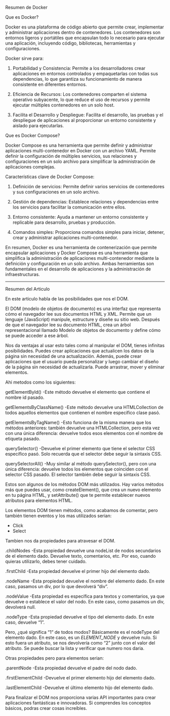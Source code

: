 Resumen de Docker

Que es Docker?

Docker es una plataforma de código abierto que permite crear, implementar y administrar aplicaciones dentro de contenedores. Los contenedores son entornos ligeros y portátiles que encapsulan todo lo necesario para ejecutar una aplicación, incluyendo código, bibliotecas, herramientas y configuraciones.

Docker sirve para:

1. Portabilidad y Consistencia: Permite a los desarrolladores crear aplicaciones en entornos controlados y empaquetarlas con todas sus dependencias, lo que garantiza su funcionamiento de manera consistente en diferentes entornos.

2. Eficiencia de Recursos: Los contenedores comparten el sistema operativo subyacente, lo que reduce el uso de recursos y permite ejecutar múltiples contenedores en un solo host.

3. Facilita el Desarrollo y Despliegue: Facilita el desarrollo, las pruebas y el despliegue de aplicaciones al proporcionar un entorno consistente y aislado para ejecutarlas.

Que es Docker Compose?

Docker Compose es una herramienta que permite definir y administrar aplicaciones multi-contenedor en Docker con un archivo YAML. Permite definir la configuración de múltiples servicios, sus relaciones y configuraciones en un solo archivo para simplificar la administración de aplicaciones complejas.

Características clave de Docker Compose:

1. Definición de servicios: Permite definir varios servicios de contenedores y sus configuraciones en un solo archivo.

2. Gestión de dependencias: Establece relaciones y dependencias entre los servicios para facilitar la comunicación entre ellos.

3. Entorno consistente: Ayuda a mantener un entorno consistente y replicable para desarrollo, pruebas y producción.

4. Comandos simples: Proporciona comandos simples para iniciar, detener, crear y administrar aplicaciones multi-contenedor.

En resumen, Docker es una herramienta de contenerización que permite encapsular aplicaciones y Docker Compose es una herramienta que simplifica la administración de aplicaciones multi-contenedor mediante la definición y configuración en un solo archivo. Ambas herramientas son fundamentales en el desarrollo de aplicaciones y la administración de infraestructuras.

______________________________________________________________________________________________________


Resumen del Articulo

En este articulo habla de las posibilidades que nos el DOM.

El DOM (modelo de objetos de documento) es una interfaz que representa cómo el navegador lee sus documentos HTML y XML. Permite que un lenguaje (JavaScript) manipule, estructure y diseñe su sitio web. Después de que el navegador lee su documento HTML, crea un árbol representacional llamado Modelo de objetos de documento y define cómo se puede acceder a ese árbol.

Nos da ventajas al usar esto tales como al manipular el DOM, tienes infinitas posibilidades. Puedes crear aplicaciones que actualicen los datos de la página sin necesidad de una actualización. Además, puede crear aplicaciones que el usuario pueda personalizar y luego cambiar el diseño de la página sin necesidad de actualizarla. Puede arrastrar, mover y eliminar elementos.

Ahi metodos como los siguientes:

getElementById()
 -Este método devuelve el elemento que contiene el nombre id pasado.

getElementsByClassName()
 -Este método devuelve una HTMLCollection de todos aquellos elementos que contienen el nombre específico clase pasó.

getElementsByTagName()
 -Esto funciona de la misma manera que los métodos anteriores: también devuelve una HTMLCollection, pero esta vez con una única diferencia: devuelve todos esos elementos con el nombre de etiqueta pasado.

querySelector()
 -Devuelve el primer elemento que tiene el selector CSS específico pasó. Solo recuerda que el selector debe seguir la sintaxis CSS.

querySelectorAll()
 -Muy similar al método querySelector(), pero con una única diferencia: devuelve todos los elementos que coinciden con el selector CSS pasado. El selector también debe seguir la sintaxis CSS.

Estos son algunos de los métodos DOM más utilizados. Hay varios métodos más que puedes usar, como createElement(), que crea un nuevo elemento en tu página HTML, y setAttribute() que te permite establecer nuevos atributos para elementos HTML.

Los elementos DOM tienen métodos, como acabamos de comentar, pero también tienen eventos y los mas utilizados serian:

- Click
- Select

Tambien nos da propiedades para atravesar el DOM.

.childNodes
 -Esta propiedad devuelve una nodeList de nodos secundarios de el elemento dado. Devuelve texto, comentarios, etc. Por eso, cuando quieras utilizarlo, debes tener cuidado.

.firstChild
 -Esta propiedad devuelve el primer hijo del elemento dado.

.nodeName
 -Esta propiedad devuelve el nombre del elemento dado. En este caso, pasamos un div, por lo que devolverá “div”.

.nodeValue
 -Esta propiedad es específica para textos y comentarios, ya que devuelve o establece el valor del nodo. En este caso, como pasamos un div, devolverá null.

.nodeType
 -Esta propiedad devuelve el tipo del elemento dado. En este caso, devuelve “1”.

 Pero, ¿qué significa “1” de todos modos? Básicamente es el nodeType del elemento dado. En este caso, es un _ELEMENT_NODE_ y devuelve nulo. Si esto fuera un atributo, se nos devolvería como “2” junto con el valor del atributo. Se puede buscar la lista y verificar que numero nos daria.

Otras propiedades pero para elementos serian:

.parentNode
 -Esta propiedad devuelve el padre del nodo dado.

.firstElementChild
 -Devuelve el primer elemento hijo del elemento dado.

.lastElementChild
 -Devuelve el último elemento hijo del elemento dado.

Para finalizar el DOM nos proporciona varias API importantes para crear aplicaciones fantásticas e innovadoras. Si comprendes los conceptos básicos, podras crear cosas increíbles.
